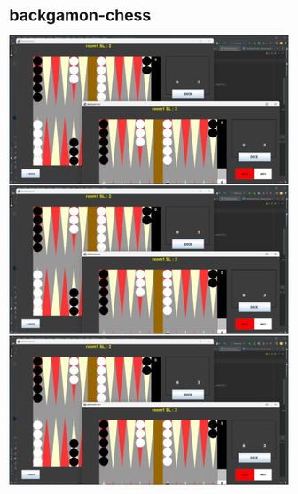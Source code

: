 # backgamon-chess


![Board](https://github.com/khaCrz/backgamon-chess/blob/master/img/Board.png)
![Board](https://github.com/khaCrz/backgamon-chess/blob/master/img/Board.png)
![Board](https://github.com/khaCrz/backgamon-chess/blob/master/img/Board.png)


